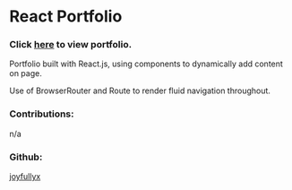 # React Portfolio

### Click [here](https://jr-reactportfolio-new.herokuapp.com/) to view portfolio.

Portfolio built with React.js, using components to dynamically add content on page. 

Use of BrowserRouter and Route to render fluid navigation throughout. 

### Contributions: 

n/a

### Github:

[joyfullyx](https://github.com/joyfullyx)


